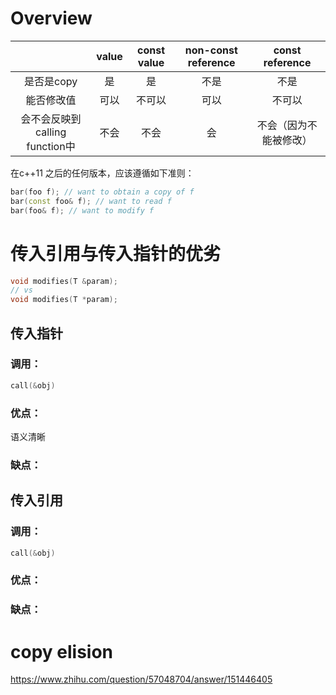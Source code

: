# Overview


|  | value | const value | non-const reference | const reference |
| :----:| :----: | :----: | :----: | :----: |
| 是否是copy | 是 | 是 | 不是 | 不是 |
| 能否修改值 | 可以 | 不可以 | 可以 | 不可以 |
| 会不会反映到calling function中 | 不会 | 不会 | 会 | 不会（因为不能被修改） |




在c++11 之后的任何版本，应该遵循如下准则：
```c++
bar(foo f); // want to obtain a copy of f
bar(const foo& f); // want to read f
bar(foo& f); // want to modify f
```

# 传入引用与传入指针的优劣
```c++
void modifies(T &param);
// vs
void modifies(T *param);
```

## 传入指针
### 调用：
```c++
call(&obj)
```

### 优点：
语义清晰

### 缺点：


## 传入引用
### 调用：
```c++
call(&obj)
```

### 优点：

### 缺点：


# copy elision
https://www.zhihu.com/question/57048704/answer/151446405